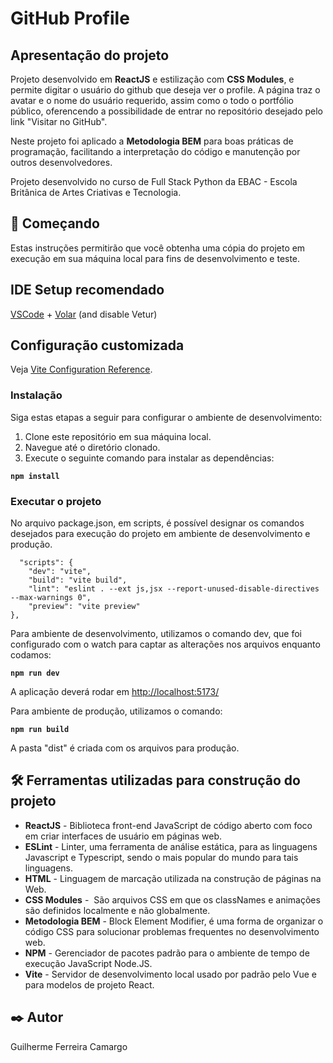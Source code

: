 # GitHub Profile

## Apresentação do projeto



Projeto desenvolvido em **ReactJS** e estilização com **CSS Modules**, e permite digitar o usuário do github que deseja
ver o profile. A página traz o avatar e o nome do usuário requerido, assim como o todo o portfólio público, oferencendo
a possibilidade de entrar no repositório desejado pelo link "Visitar no GitHub".

Neste projeto foi aplicado a **Metodologia BEM** para boas práticas de programação, facilitando a interpretação do código e
manutenção por outros desenvolvedores.

Projeto desenvolvido no curso de Full Stack Python da EBAC - Escola Britânica de Artes Criativas e Tecnologia.

## 🚀 Começando

Estas instruções permitirão que você obtenha uma cópia do projeto em execução em sua máquina local para fins de desenvolvimento e teste.

## IDE Setup recomendado

[VSCode](https://code.visualstudio.com/) +
[Volar](https://marketplace.visualstudio.com/items?itemName=Vue.volar) (and disable Vetur)

## Configuração customizada

Veja [Vite Configuration Reference](https://vitejs.dev/config/).

### Instalação

Siga estas etapas a seguir para configurar o ambiente de desenvolvimento:

1. Clone este repositório em sua máquina local.
2. Navegue até o diretório clonado.
3. Execute o seguinte comando para instalar as dependências:

  **``npm install``**

### Executar o projeto

No arquivo package.json, em scripts, é possível designar os comandos desejados para execução do projeto em ambiente de
desenvolvimento e produção.

      "scripts": {
        "dev": "vite",
        "build": "vite build",
        "lint": "eslint . --ext js,jsx --report-unused-disable-directives --max-warnings 0",
        "preview": "vite preview"
    },   

Para ambiente de desenvolvimento, utilizamos o comando dev, que foi configurado com o watch para captar as alterações
nos arquivos enquanto codamos:
 
  **``npm run dev``**

A aplicação deverá rodar em [http://localhost:5173/](http://localhost:5173/)

Para ambiente de produção, utilizamos o comando:

  **``npm run build``**

A pasta "dist" é criada com os arquivos para produção.

## 🛠️ Ferramentas utilizadas para construção do projeto

* **ReactJS** - Biblioteca front-end JavaScript de código aberto com foco em criar interfaces de usuário em páginas web.
* **ESLint** - Linter, uma ferramenta de análise estática, para as linguagens Javascript e Typescript, sendo o mais popular do mundo para tais linguagens.
* **HTML** - Linguagem de marcação utilizada na construção de páginas na Web.
* **CSS Modules** -  São arquivos CSS em que os classNames e animações são definidos localmente e não globalmente.
* **Metodologia BEM** - Block Element Modifier, é uma forma de organizar o código CSS para solucionar problemas frequentes no desenvolvimento web.
* **NPM** - Gerenciador de pacotes padrão para o ambiente de tempo de execução JavaScript Node.JS.
* **Vite** - Servidor de desenvolvimento local usado por padrão pelo Vue e para modelos de projeto React.

## ✒️ Autor

Guilherme Ferreira Camargo
